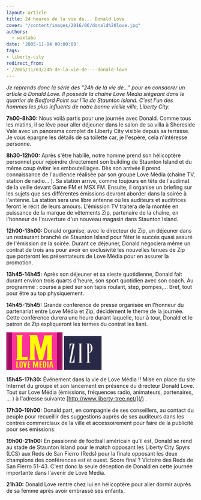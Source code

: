 ```yaml
---
layout: article
title: 24 heures de la vie de... Donald Love
cover: "/content/images/2016/06/donald%20love.jpg"
authors:
  - waxtabo
date: '2005-11-04 00:00:00'
tags:
- liberty-city
redirect_from:
- /2005/11/03/24h-de-la-vie-de----donald-love
---
```


_Je reprends donc la série des "24h de la vie de..." pour en consacrer un article à Donald Love. Il possède la chaîne Love Media siégeant dans le quartier de Bedford Point sur l'île de Staunton Island. C'est l'un des hommes les plus influents de notre bonne vieille ville, Liberty City._

**7h00-8h30:** Nous voilà partis pour une journée avec Donald. Comme tous les matins, il se lève pour aller déjeuner dans le salon de sa villa à Shoreside Vale avec un panorama complet de Liberty City visible depuis sa terrasse. Je vous épargne les détails de sa toilette car, je l'espère, cela n'intéresse personne.

**8h30-12h00:** Après s'être habillé, notre homme prend son hélicoptère personnel pour rejoindre directement son building de Staunton Island et du même coup éviter les embouteillages. Dès son arrivée il prend connaissance de l'audience réalisée par son groupe Love Média (chaîne TV, station de radio... ). Sa station arrive, comme toujours en tête de l'audimat de la veille devant Game FM et MSX FM. Ensuite, il organise un briefing sur les sujets que ses différentes émissions devront aborder dans la soirée à l'antenne. La station sera une libre antenne où les auditeurs et auditrices feront le récit de leurs amours. L'émission TV traitera de la montée en puissance de la marque de vêtements Zip, partenaire de la chaîne, en l'honneur de l'ouverture d'un nouveau magasin dans Staunton Island.

**12h00-13h00:** Donald organise, avec le directeur de Zip, un déjeuner dans un restaurant branché de Staunton Island pour fêter le succès quasi assuré de l'émission de la soirée. Durant ce déjeuner, Donald négociera même un contrat de trois ans pour avoir en exclusivité les nouvelles tenues de Zip que porteront les présentateurs de Love Média pour en assurer la promotion.

**13h45-14h45:** Après son déjeuner et sa sieste quotidienne, Donald fait durant environ trois quarts d'heure, son sport quotidien avec son coach. Au programme : course à pied sur son tapis roulant, step, pompes,... Bref, tout pour être au top physiquement.

**14h45-15h45:** Grande conférence de presse organisée en l'honneur du partenariat entre Love Média et Zip, décidément le thème de la journée. Cette conférence durera une heure durant laquelle, tour à tour, Donald et le patron de Zip expliqueront les termes du contrat les liant.

![](/content/images/2005/01/logo%20love%20media.jpg)
![](/content/images/2005/01/logo%20zip.jpg)

**15h45-17h30:** Événement dans la vie de Love Média !! Mise en place du site Internet du groupe et son lancement en présence du directeur Donald Love. Tout sur Love Média (émissions, fréquences radio, animateurs, partenaires, ... ) à l'adresse suivante [http://www.liberty-tree.net/](/) .

**17h30-19h00:** Donald part, en compagnie de ses conseillers, au contact du peuple pour recueillir des suggestions auprès de ses auditeurs dans les centres commerciaux de la ville et accessoirement pour faire de la publicité pour ses émissions.

**19h00-21h00:** En passionné de football américain qu'il est, Donald se rend au stade de Staunton Island pour le match opposant les Liberty City Spyrs (LCS) aux Reds de San Fierro (Reds) pour la finale opposant les deux champions des conférences est et ouest. Score final ? Victoire des Reds de San Fierro 51-43. C'est donc la seule déception de Donald en cette journée importante dans l'avenir de Love Media.

**21h30:** Donald Love rentre chez lui en hélicoptère pour aller dormir auprès de sa femme après avoir embrassé ses enfants.